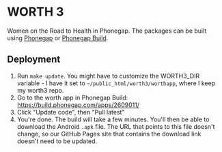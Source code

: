 # WORTH 3

Women on the Road to Health in Phonegap. The packages can be built using [Phonegap](http://docs.phonegap.com/) or [Phonegap Build](https://build.phonegap.com/).

## Deployment

1. Run `make update`. You might have to customize the WORTH3_DIR
   variable - I have it set to `~/public_html/worth3/worthapp`, where
   I keep my worth3 repo.
2. Go to the worth app in Phonegap Build: https://build.phonegap.com/apps/2609011/
3. Click "Update code", then "Pull latest"
4. You're done. The build will take a few minutes. You'll then be able
   to download the Android `.apk` file. The URL that points to this
   file doesn't change, so our GitHub Pages site that contains the
   download link doesn't need to be updated.
